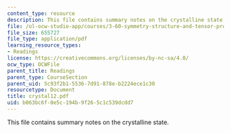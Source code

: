 ```yaml
---
content_type: resource
description: This file contains summary notes on the crystalline state.
file: /ol-ocw-studio-app/courses/3-60-symmetry-structure-and-tensor-properties-of-materials-fall-2005/b063bc6f0e5c194b9f265c1c539dcdd7_crystal12.pdf
file_size: 655727
file_type: application/pdf
learning_resource_types:
- Readings
license: https://creativecommons.org/licenses/by-nc-sa/4.0/
ocw_type: OCWFile
parent_title: Readings
parent_type: CourseSection
parent_uid: 5c93f2b1-5536-7d91-878e-b2224ece1c30
resourcetype: Document
title: crystal12.pdf
uid: b063bc6f-0e5c-194b-9f26-5c1c539dcdd7
---
```

This file contains summary notes on the crystalline state.